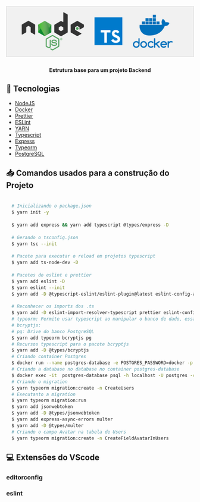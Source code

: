 <h1 align="center">
  <img alt="logo" title="logo" src=".github/logo.png" width="700px" />
</h1>

<h4 align = "center">
  Estrutura base para um projeto Backend
</h4>

## :rocket: Tecnologias

-  [NodeJS](https://nodejs.org/en/)
-  [Docker](https://docs.docker.com/)
-  [Prettier](https://prettier.io/)
-  [ESLint](https://eslint.org/)
-  [YARN](https://yarnpkg.com/)
-  [Typescript](https://www.typescriptlang.org/)
-  [Express](https://expressjs.com/pt-br/)
-  [Typeorm](https://typeorm.io/)
-  [PostgreSQL](https://www.postgresql.org/)

## 📥 Comandos usados para a construção do Projeto

```bash

  # Inicializando o package.json
  $ yarn init -y

  $ yarn add express && yarn add typescript @types/express -D

  # Gerando o tsconfig.json
  $ yarn tsc --init

  # Pacote para executar o reload em projetos typescript
  $ yarn add ts-node-dev -D
  
  # Pacotes do eslint e prettier
  $ yarn add eslint -D
  $ yarn eslint --init
  $ yarn add -D @typescript-eslint/eslint-plugin@latest eslint-config-airbnb-base@latest eslint-plugin-import@^2.20.1 @typescript-eslint/parser@latest

  # Reconhecer os imports dos .ts
  $ yarn add -D eslint-import-resolver-typescript prettier eslint-config-prettier eslint-plugin-prettier
  # typeorm: Permite usar typescript ao manipular o banco de dado, essa ténica se chama ORM(Object-relational mapping).
  # bcryptjs:
  # pg: Drive do banco PostgreSQL
  $ yarn add typeorm bcryptjs pg
  # Recursos typescript para o pacote bcryptjs
  $ yarn add -D @types/bcryptjs
  # Criando container Postgres
  $ docker run --name postgres-database -e POSTGRES_PASSWORD=docker -p 5432:5432 -d postgres
  # Criando a database no database no container postgres-database  
  $ docker exec -it  postgres-database psql -h localhost -U postgres -c "CREATE DATABASE database"
  # Criando o migration
  $ yarn typeorm migration:create -n CreateUsers
  # Executanto a migration
  $ yarn typeorm migration:run
  $ yarn add jsonwebtoken
  $ yarn add -D @types/jsonwebtoken
  $ yarn add express-async-errors multer
  $ yarn add -D @types/multer
  # Criando o campo Avatar na tabela de Users
  $ yarn typeorm migration:create -n CreateFieldAvatarInUsers

```
## 💻 Extensões do VScode

### editorconfig
### eslint
